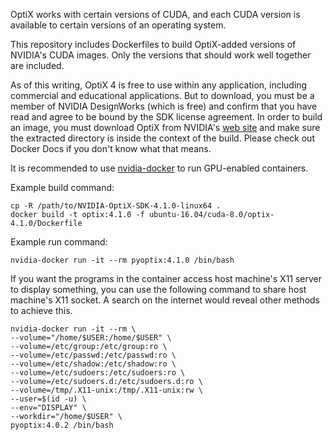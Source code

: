 OptiX works with certain versions of CUDA, and each CUDA version is available to certain versions of an operating system.

This repository includes Dockerfiles to build OptiX-added versions of NVIDIA's CUDA images. Only the versions that should work well together are included.

As of this writing, OptiX 4 is free to use within any application, including commercial and educational applications. But to download, you must be a member of NVIDIA DesignWorks (which is free) and confirm that you have read and agree to be bound by the SDK license agreement. In order to build an image, you must download OptiX from NVIDIA's [web site] and make sure the extracted directory is inside the context of the build. Please check out Docker Docs if you don't know what that means.

It is recommended to use [nvidia-docker] to run GPU-enabled containers.

Example build command:

	cp -R /path/to/NVIDIA-OptiX-SDK-4.1.0-linux64 .
	docker build -t optix:4.1.0 -f ubuntu-16.04/cuda-8.0/optix-4.1.0/Dockerfile

Example run command:

	nvidia-docker run -it --rm pyoptix:4.1.0 /bin/bash

If you want the programs in the container access host machine's X11 server to display something, you can use the following command to share host machine's X11 socket. A search on the internet would reveal other methods to achieve this.

	nvidia-docker run -it --rm \
    --volume="/home/$USER:/home/$USER" \
    --volume=/etc/group:/etc/group:ro \
    --volume=/etc/passwd:/etc/passwd:ro \
    --volume=/etc/shadow:/etc/shadow:ro \
    --volume=/etc/sudoers:/etc/sudoers:ro \
    --volume=/etc/sudoers.d:/etc/sudoers.d:ro \
    --volume=/tmp/.X11-unix:/tmp/.X11-unix:rw \
    --user=$(id -u) \
    --env="DISPLAY" \
    --workdir="/home/$USER" \
    pyoptix:4.0.2 /bin/bash


[web site]: https://developer.nvidia.com/designworks/optix/download
[nvidia-docker]: https://github.com/NVIDIA/nvidia-docker
